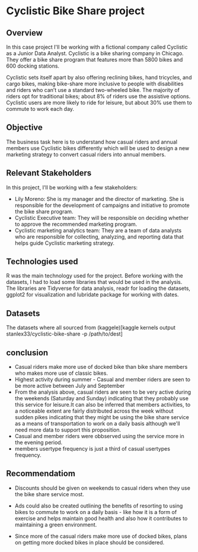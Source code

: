 # Cyclistic  Bike Share project

## Overview
In this case project I'll be working with a fictional company called Cyclistic as a Junior Data Analyst. Cyclistic is a bike sharing company in Chicago. They offer a bike share program that features more than 5800 bikes and 600 docking stations.

Cyclistic sets itself apart by also offering reclining bikes, hand tricycles, and cargo bikes, making bike-share more inclusive to people with disabilities and riders who can’t use a standard two-wheeled bike. The majority of riders opt for traditional bikes; about 8% of riders use the assistive options. Cyclistic users are more likely to ride for leisure, but about 30% use them to commute to work each day.

## Objective
The business task here is to understand how casual riders and annual members use Cyclistic bikes differently which will be used to design a new marketing strategy to convert casual riders into annual members.

## Relevant Stakeholders
In this project, I'll be working with a few stakeholders:

*  Lily Moreno: She is my manager and the director of marketing. She is responsible for the development of campaigns and initiative to promote the bike share program.
*  Cyclistic Executive team: They will be responsible on deciding whether to approve the recommended marketing program.
*  Cyclistic marketing analytics team: They are a team of data analysts who are responsible for collecting, analyzing, and reporting data that helps guide Cyclistic marketing strategy.

## Technologies used
R was the main technology used for the project. Before working with the datasets, I had to load some libraries that would be used in the analysis. The libraries are Tidyverse for data analysis, readr for loading the datasets, ggplot2 for visualization and lubridate package for working with dates.

## Datasets
The datasets where all sourced from (kaggele)[kaggle kernels output stanlex33/cyclistic-bike-share -p /path/to/dest]

## conclusion
* Casual riders make more use of docked bike than bike share members who makes more use of classic bikes.
* Highest activity during summer - Casual and member riders are seen to be more active between July and September
* From the analysis above, casual riders are seen to be very active during the weekends (Saturday and Sunday) indicating that they probably use this service for leisure.It can also be inferred that members activities, to a noticeable extent are fairly distributed across the week without sudden pikes indicating that they might be using the bike share service as a means of transportation to work on a daily basis although we'll need more data to support this proposition.
* Casual and member riders were obbserved using the service more in the evening period.
* members usertype frequency is just a third of casual usertypes frequency.

## Recommendatiom
* Discounts should be given on weekends to casual riders when they use the bike share service most.

* Ads could also be created outlining the benefits of resorting to using bikes to commute to work on a daily basis - like how it is a form of exercise and helps maintain good health and also how it contributes to maintaining a green environment.

* Since more of the casual riders make more use of docked bikes, plans on getting more docked bikes in place should be considered.



